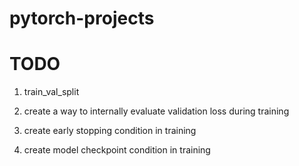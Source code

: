 # pytorch-projects

# TODO

1. train_val_split

2. create a way to internally evaluate validation loss during training

3. create early stopping condition in training

4. create model checkpoint condition in training
